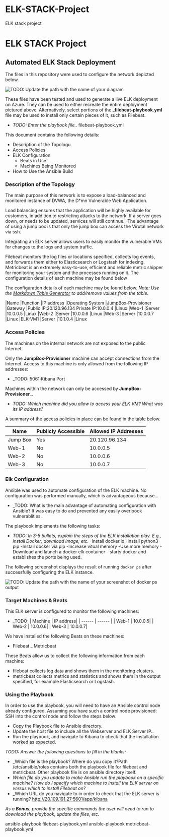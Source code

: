 # ELK-STACK-Project
ELK stack project
# ELK STACK Project
## Automated ELK Stack Deployment

The files in this repository were used to configure the network depicted below.

![TODO: Update the path with the name of your diagram](Images/diagram_filename.png)

These files have been tested and used to generate a live ELK deployment on Azure. They can be used to either recreate the entire deployment pictured above. Alternatively, select portions of the ___filebeat-playbook.yml__ file may be used to install only certain pieces of it, such as Filebeat.

  - _TODO: Enter the playbook file._. filebeat-playbook.yml

This document contains the following details:
- Description of the Topologu
- Access Policies
- ELK Configuration
  - Beats in Use
  - Machines Being Monitored
- How to Use the Ansible Build


### Description of the Topology

The main purpose of this network is to expose a load-balanced and monitored instance of DVWA, the D*mn Vulnerable Web Application.

Load balancing ensures that the application will be highly available for customers, in addition to restricting attacks to the network. If a server goes down, or needs to be updated, services will still continue. -The advantage of using a jump box is that only the jump box can access the Virutal network via ssh.

Integrating an ELK server allows users to easily monitor the vulnerable VMs for changes to the logs and system traffic.

Filebeat monitors the log files or locations specified, collects log events, and forwards them either to Elasticsearch or Logstash for indexing.
Metricbeat is an extremely easy-to-use, efficient and reliable metric shipper for monitoring your system and the processes running on it. The configuration details of each machine may be found below

The configuration details of each machine may be found below.
_Note: Use the [Markdown Table Generator](http://www.tablesgenerator.com/markdown_tables) to add/remove values from the table_.

|Name	             |Function	  |IP address 	                                 |Operating System
|JumpBox-Provisioner |Gateway	  |Public IP:20.120.96.134 Private IP:10.0.0.4    |Linux
|Web-1	             |Server	  |10.0.0.5	                                     |Linux
|Web-2	             |Server	  |10.0.0.6	                                     |Linux
|Web-3	             |Server	  |10.0.0.7	                                     |Linux
|ELK-VM1	         |Server	  |10.1.0.4	                                     |Linux


### Access Policies

The machines on the internal network are not exposed to the public Internet. 

Only the __JumpBox-Provisioner__ machine can accept connections from the Internet. Access to this machine is only allowed from the following IP addresses:
- _TODO: 5061:Kibana Port

Machines within the network can only be accessed by __JumpBox-Provisioner___.
- _TODO: Which machine did you allow to access your ELK VM? What was its IP address?_

A summary of the access policies in place can be found in the table below.

| Name     | Publicly Accessible | Allowed IP Addresses |
|----------|---------------------|----------------------|
| Jump Box | Yes                 |  20.120.96.134       |
|   Web-1  |     No              |      10.0.0.5        |
|   Web-2  |      No             |      10.0.0.6        |
|   Web-3  |       No            |      10.0.0.7        |

### Elk Configuration

Ansible was used to automate configuration of the ELK machine. No configuration was performed manually, which is advantageous because...
- _TODO: What is the main advantage of automating configuration with Ansible? It was easy to do and prevented any easily overloook vulnerablities.

The playbook implements the following tasks:
- _TODO: In 3-5 bullets, explain the steps of the ELK installation play. E.g., install Docker; download image; etc._
-Install docker.io
-Install python3-pip
-Install docker via pip
-Increase vitual memory
-Use more memory
-Download and launch a docker elk container - starts docker and establishes the ports being used.

The following screenshot displays the result of running `docker ps` after successfully configuring the ELK instance.

![TODO: Update the path with the name of your screenshot of docker ps output](Images/docker_ps_output.png)

### Target Machines & Beats
This ELK server is configured to monitor the following machines:
- _TODO:
| Machine | IP address|
| ------ | ------ |
| Web-1 | 10.0.0.5|
| Web-2 | 10.0.0.6|
| Web-3 | 10.0.0.7|

We have installed the following Beats on these machines:
- Filebeat
_ Metricbeat

These Beats allow us to collect the following information from each machine:
- filebeat collects log data and shows them in the monitoring clusters. 
- metricbeat collects metrics and statistics and shows them in the output specified, for example Elasticsearch or Logstash.


### Using the Playbook
In order to use the playbook, you will need to have an Ansible control node already configured. Assuming you have such a control node provisioned: 
SSH into the control node and follow the steps below:
- Copy the Playbook file to Ansible directory.
- Update the host file to include all the Webserver and ELK Server IP..
- Run the playbook, and navigate to Kibana to check that the installation worked as expected.

_TODO: Answer the following questions to fill in the blanks:_
- _Which file is the playbook? Where do you copy it?Path /etc/ansible/roles contains both the playbook file for filebeat and metricbeat. Other playbook file is on ansible directory itself.
- _Which file do you update to make Ansible run the playbook on a specific machine? How do I specify which machine to install the ELK server on versus which to install Filebeat on?_ 
- _Which URL do you navigate to in order to check that the ELK server is running? http://20.109.191.27:5601/app/kibana

_As a **Bonus**, provide the specific commands the user will need to run to download the playbook, update the files, etc._

ansible-playbook filebeat-playbook.yml
ansible-playbook metricbeat-playbook.yml


